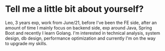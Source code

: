 # Tell me a little bit about yourself?
Leo, 3 years exp, work from June/21, before I've been the FE side, after an amount of time I mainly focus on backend side, exp around Java, Spring Boot and recently I learn Golang. I'm interested in technical analysis, system design, db design, performance optimization and currently I'm on the way to upgrade my skills.



